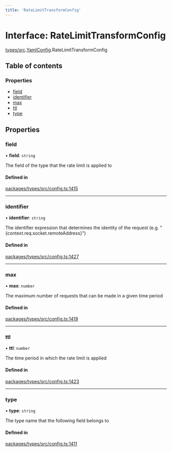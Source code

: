 ```yaml
---
title: 'RateLimitTransformConfig'
---
```


# Interface: RateLimitTransformConfig

[types/src](../modules/types_src).[YamlConfig](../modules/types_src.YamlConfig).RateLimitTransformConfig

## Table of contents

### Properties

- [field](types_src.YamlConfig.RateLimitTransformConfig#field)
- [identifier](types_src.YamlConfig.RateLimitTransformConfig#identifier)
- [max](types_src.YamlConfig.RateLimitTransformConfig#max)
- [ttl](types_src.YamlConfig.RateLimitTransformConfig#ttl)
- [type](types_src.YamlConfig.RateLimitTransformConfig#type)

## Properties

### field

• **field**: `string`

The field of the type that the rate limit is applied to

#### Defined in

[packages/types/src/config.ts:1415](https://github.com/Urigo/graphql-mesh/blob/master/packages/types/src/config.ts#L1415)

___

### identifier

• **identifier**: `string`

The identifier expression that determines the identity of the request (e.g. "{context.req.socket.remoteAddress}")

#### Defined in

[packages/types/src/config.ts:1427](https://github.com/Urigo/graphql-mesh/blob/master/packages/types/src/config.ts#L1427)

___

### max

• **max**: `number`

The maximum number of requests that can be made in a given time period

#### Defined in

[packages/types/src/config.ts:1419](https://github.com/Urigo/graphql-mesh/blob/master/packages/types/src/config.ts#L1419)

___

### ttl

• **ttl**: `number`

The time period in which the rate limit is applied

#### Defined in

[packages/types/src/config.ts:1423](https://github.com/Urigo/graphql-mesh/blob/master/packages/types/src/config.ts#L1423)

___

### type

• **type**: `string`

The type name that the following field belongs to

#### Defined in

[packages/types/src/config.ts:1411](https://github.com/Urigo/graphql-mesh/blob/master/packages/types/src/config.ts#L1411)
